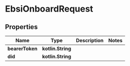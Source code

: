 
# EbsiOnboardRequest

## Properties
Name | Type | Description | Notes
------------ | ------------- | ------------- | -------------
**bearerToken** | **kotlin.String** |  | 
**did** | **kotlin.String** |  | 



